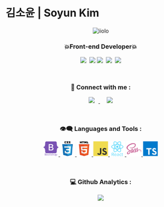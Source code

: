 <h1 align="left">김소윤 | Soyun Kim</h1>
<p align="center"><img align="center" src="https://user-images.githubusercontent.com/89250252/151490105-1e4ef6c3-7133-4642-92f6-7f65acb6ba84.png" alt="iiolo" height="300" width="300" /></p>
<h3 align="center">💥Front-end Developer💥</h3>
<p align ="center"><img align = "center" src = "https://img.shields.io/badge/-%23%20%EC%82%B0%EC%97%85%EA%B2%BD%EC%98%81%EA%B3%B5%ED%95%99%EA%B3%BC%20-orange"> &nbsp;<img align = "center" src = "https://img.shields.io/badge/-%23ENTJ-9cf">&nbsp;<img align = "center" src = "https://img.shields.io/badge/-%23%20%EC%97%B4%EC%A0%95%20%F0%9F%94%A5-red"> &nbsp;<img align = "center" src = "https://img.shields.io/badge/-%23%20%EB%8F%84%EC%A0%84%20%F0%9F%91%8A-yellow"> &nbsp;<img align = "center" src = "https://img.shields.io/badge/-%23%20%EB%81%88%EA%B8%B0%20%F0%9F%95%98%20-lightgrey"></p>
<br>
<h3 align="center">👋 Connect with me :</h3>
<p align="center">
<a href="https://www.instagram.com/laura.keem/">
    <img 
        src="http://img.shields.io/badge/-Instagram-black?style=flat&logo=Instagram&link=https://instagram.com/iiolo/"
        style="height : auto; margin-left : 10px; margin-right : 10px;"/>
</a> &nbsp; <a href="https://1olo.tistory.com/">
    <img 
        src="https://img.shields.io/badge/-Tech%20Blog-blueviolet"
        style="height : auto; margin-left : 10px; margin-right : 10px;"/>
</a>
</p>
<br>
<h3 align="center">👁‍🗨 Languages and Tools :</h3>
<p align="center"> <a href="https://getbootstrap.com" target="_blank" rel="noreferrer"> <img src="https://raw.githubusercontent.com/devicons/devicon/master/icons/bootstrap/bootstrap-plain-wordmark.svg" alt="bootstrap" width="40" height="40"/> </a> <a href="https://www.w3schools.com/css/" target="_blank" rel="noreferrer"> <img src="https://raw.githubusercontent.com/devicons/devicon/master/icons/css3/css3-original-wordmark.svg" alt="css3" width="40" height="40"/> </a> <a href="https://www.w3.org/html/" target="_blank" rel="noreferrer"> <img src="https://raw.githubusercontent.com/devicons/devicon/master/icons/html5/html5-original-wordmark.svg" alt="html5" width="40" height="40"/> </a> <a href="https://developer.mozilla.org/en-US/docs/Web/JavaScript" target="_blank" rel="noreferrer"> <img src="https://raw.githubusercontent.com/devicons/devicon/master/icons/javascript/javascript-original.svg" alt="javascript" width="40" height="40"/> </a> <a href="https://reactjs.org/" target="_blank" rel="noreferrer"> <img src="https://raw.githubusercontent.com/devicons/devicon/master/icons/react/react-original-wordmark.svg" alt="react" width="40" height="40"/> </a> <a href="https://sass-lang.com" target="_blank" rel="noreferrer"> <img src="https://raw.githubusercontent.com/devicons/devicon/master/icons/sass/sass-original.svg" alt="sass" width="40" height="40"/> </a> <a href="https://www.typescriptlang.org/" target="_blank" rel="noreferrer"> <img src="https://raw.githubusercontent.com/devicons/devicon/master/icons/typescript/typescript-original.svg" alt="typescript" width="40" height="40"/> </a> </p>
<br>
<h3 align = "center">💻 Github Analytics :</h3>
<div align = "center"><img align="center" src = "https://github-readme-stats.vercel.app/api/top-langs/?username=iiolo&layout=compact&theme=tokyonight"></div>


